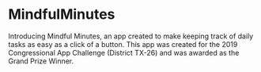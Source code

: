 # MindfulMinutes
Introducing Mindful Minutes, an app created to make keeping track of daily tasks as easy as a click of a button. This app was created for the 2019 Congressional App Challenge (District TX-26) and was awarded as the Grand Prize Winner.
